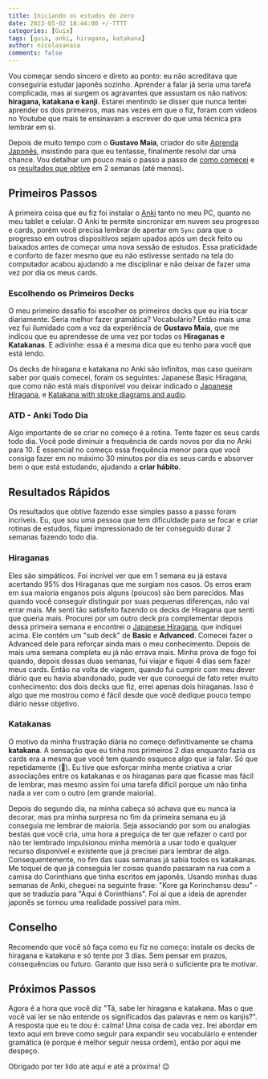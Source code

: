```yaml
---
title: Iniciando os estudos do zero
date: 2023-05-02 18:44:00 +/-TTTT
categories: [Guia]
tags: [guia, anki, hiragana, katakana]
author: nicolasanaia
comments: false
---
```


Vou começar sendo sincero e direto ao ponto: eu não acreditava que conseguiria estudar japonês sozinho. Aprender a falar já seria uma tarefa complicada, mas aí surgem os agravantes que assustam os não nativos: **hiragana, katakana e kanji**. Estarei mentindo se disser que nunca tentei aprender os dois primeiros, mas nas vezes em que o fiz, foram com vídeos no Youtube que mais te ensinavam a escrever do que uma técnica pra lembrar em si.

Depois de muito tempo com o **Gustavo Maia**, criador do site [Aprenda Japonês](https://aprendajp.com/), insistindo para que eu tentasse, finalmente resolvi dar uma chance. Vou detalhar um pouco mais o passo a passo de [como comecei](https://aprendajp.com/posts/iniciando-os-estudos/#primeiros-passos) e os [resultados que obtive](https://aprendajp.com/posts/iniciando-os-estudos/#resultados-rápidos) em 2 semanas (até menos).


## Primeiros Passos

A primeira coisa que eu fiz foi instalar o [Anki](https://apps.ankiweb.net/) tanto no meu PC, quanto no meu tablet e celular. O Anki te permite sincronizar em nuvem seu progresso e cards, porém você precisa lembrar de apertar em `Sync` para que o progresso em outros dispositivos sejam upados após um deck feito ou baixados antes de começar uma nova sessão de estudos. Essa praticidade e conforto de fazer mesmo que eu não estivesse sentado na tela do computador acabou ajudando a me disciplinar e não deixar de fazer uma vez por dia os meus cards.

### Escolhendo os Primeiros Decks

O meu primeiro desafio foi escolher os primeiros decks que eu iria tocar diariamente. Seria melhor fazer gramática? Vocabulário?
Então mais uma vez fui ilumidado com a voz da experiência de **Gustavo Maia**, que me indicou que eu aprendesse de uma vez por todas os **Hiraganas e Katakanas**. E adivinhe: essa é a mesma dica que eu tenho para você que está lendo.

Os decks de hiragana e katakana no Anki são infinitos, mas caso queiram saber por quais comecei, foram os seguintes: Japanese Basic Hiragana, que como não está mais disponível vou deixar indicado o [Japanese Hiragana](https://ankiweb.net/shared/info/195754716), e [Katakana with stroke diagrams and audio](https://ankiweb.net/shared/info/1678048485).

### ATD - Anki Todo Dia

Algo importante de se criar no começo é a rotina. Tente fazer os seus cards todo dia.
Você pode diminuir a frequência de cards novos por dia no Anki para 10. É essencial no começo essa frequência menor para que você consiga fazer em no máximo 30 minutos por dia os seus cards e absorver bem o que está estudando, ajudando a **criar hábito**.


## Resultados Rápidos

Os resultados que obtive fazendo esse simples passo a passo foram incríveis. Eu, que sou uma pessoa que tem dificuldade para se focar e criar rotinas de estudos, fiquei impressionado de ter conseguido durar 2 semanas fazendo todo dia.

### Hiraganas

Eles são simpáticos. Foi incrível ver que em 1 semana eu já estava acertando 95% dos Hiraganas que me surgiam nos casos. Os erros eram em sua maioria enganos pois alguns (poucos) são bem parecidos. Mas quando você conseguir distinguir por suas pequenas diferenças, não vai errar mais.
Me senti tão satisfeito fazendo os decks de Hiragana que senti que queria mais. Procurei por um outro deck pra complementar depois dessa primeira semana e encontrei o [Japanese Hiragana](https://ankiweb.net/shared/info/195754716), que indiquei acima. Ele contém um "sub deck" de **Basic** e **Advanced**. Comecei fazer o Advanced dele para reforçar ainda mais o meu conhecimento. Depois de mais uma semana completa eu já não errava mais.
Minha prova de fogo foi quando, depois dessas duas semanas, fui viajar e fiquei 4 dias sem fazer meus cards. Então na volta de viagem, quando fui cumprir com meu dever diário que eu havia abandonado, pude ver que consegui de fato reter muito conhecimento: dos dois decks que fiz, errei apenas dois hiraganas. Isso é algo que me mostrou como é fácil desde que você dedique pouco tempo diário nesse objetivo.

### Katakanas

O motivo da minha frustração diária no começo definitivamente se chama **katakana**. A sensação que eu tinha nos primeiros 2 dias enquanto fazia os cards era a mesma que você tem quando esquece algo que ia falar. Só que repetidamente (🤣). Eu tive que esforçar minha mente criativa a criar associações entre os katakanas e os hiraganas para que ficasse mas fácil de lembrar, mas mesmo assim foi uma tarefa difícil porque um não tinha nada a ver com o outro (em grande maioria).

Depois do segundo dia, na minha cabeça só achava que eu nunca ia decorar, mas pra minha surpresa no fim da primeira semana eu já conseguia me lembrar de maioria. Seja associando por som ou analogias bestas que você cria, uma hora a preguiça de ter que refazer o card por não ter lembrado impulsionou minha memória a usar todo e qualquer recurso disponível e existente que já precisei para lembrar de algo. Consequentemente, no fim das suas semanas já sabia todos os katakanas. Me toquei de que já conseguia ler coisas quando passaram na rua com a camisa do Corinthians que tinha escritos em japonês. Usando minhas duas semanas de Anki, cheguei na seguinte frase: "Kore ga Korinchansu desu" - que se traduzia para "Aqui é Corinthians". Foi aí que a ideia de aprender japonês se tornou uma realidade possível para mim.


## Conselho

Recomendo que você só faça como eu fiz no começo: instale os decks de hiragana e katakana e só tente por 3 dias. Sem pensar em prazos, consequências ou futuro. Garanto que isso será o suficiente pra te motivar.


## Próximos Passos

Agora é a hora que você diz "Tá, sabe ler hiragana e katakana. Mas o que você vai ler se não entende os significados das palavras e nem os kanjis?".
A resposta que eu te dou é: calma! Uma coisa de cada vez. Irei abordar em texto aqui em breve como seguir para expandir seu vocabulário e entender gramática (e porque é melhor seguir nessa ordem), então por aqui me despeço.

Obrigado por ter lido até aqui e até a próxima! 😉

